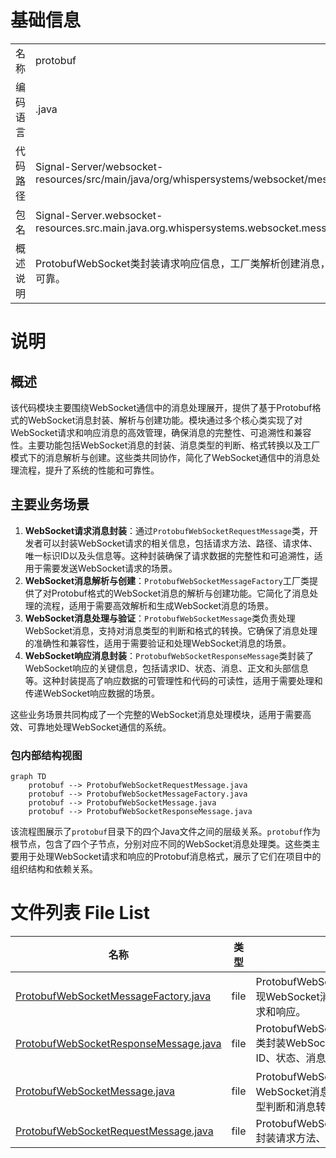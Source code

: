 # 基础信息

|      |      |
|------|------|
| 名称 | protobuf |
| 编码语言 | .java |
| 代码路径 | Signal-Server/websocket-resources/src/main/java/org/whispersystems/websocket/messages/protobuf |
| 包名 | Signal-Server.websocket-resources.src.main.java.org.whispersystems.websocket.messages.protobuf |
| 概述说明 | ProtobufWebSocket类封装请求响应信息，工厂类解析创建消息，确保通信高效可靠。 |

# 说明

## 概述
该代码模块主要围绕WebSocket通信中的消息处理展开，提供了基于Protobuf格式的WebSocket消息封装、解析与创建功能。模块通过多个核心类实现了对WebSocket请求和响应消息的高效管理，确保消息的完整性、可追溯性和兼容性。主要功能包括WebSocket消息的封装、消息类型的判断、格式转换以及工厂模式下的消息解析与创建。这些类共同协作，简化了WebSocket通信中的消息处理流程，提升了系统的性能和可靠性。

## 主要业务场景
1. **WebSocket请求消息封装**：通过`ProtobufWebSocketRequestMessage`类，开发者可以封装WebSocket请求的相关信息，包括请求方法、路径、请求体、唯一标识ID以及头信息等。这种封装确保了请求数据的完整性和可追溯性，适用于需要发送WebSocket请求的场景。
2. **WebSocket消息解析与创建**：`ProtobufWebSocketMessageFactory`工厂类提供了对Protobuf格式的WebSocket消息的解析与创建功能。它简化了消息处理的流程，适用于需要高效解析和生成WebSocket消息的场景。
3. **WebSocket消息处理与验证**：`ProtobufWebSocketMessage`类负责处理WebSocket消息，支持对消息类型的判断和格式的转换。它确保了消息处理的准确性和兼容性，适用于需要验证和处理WebSocket消息的场景。
4. **WebSocket响应消息封装**：`ProtobufWebSocketResponseMessage`类封装了WebSocket响应的关键信息，包括请求ID、状态、消息、正文和头部信息等。这种封装提高了响应数据的可管理性和代码的可读性，适用于需要处理和传递WebSocket响应数据的场景。

这些业务场景共同构成了一个完整的WebSocket消息处理模块，适用于需要高效、可靠地处理WebSocket通信的系统。


### 包内部结构视图

```mermaid
graph TD
    protobuf --> ProtobufWebSocketRequestMessage.java
    protobuf --> ProtobufWebSocketMessageFactory.java
    protobuf --> ProtobufWebSocketMessage.java
    protobuf --> ProtobufWebSocketResponseMessage.java
```

该流程图展示了`protobuf`目录下的四个Java文件之间的层级关系。`protobuf`作为根节点，包含了四个子节点，分别对应不同的WebSocket消息处理类。这些类主要用于处理WebSocket请求和响应的Protobuf消息格式，展示了它们在项目中的组织结构和依赖关系。

# 文件列表 File List

| 名称   | 类型  | 说明 |
|-------|------|-------------|
| [ProtobufWebSocketMessageFactory.java](ProtobufWebSocketMessageFactory.md) | file | ProtobufWebSocketMessageFactory实现WebSocket消息的解析与创建，支持请求和响应。 |
| [ProtobufWebSocketResponseMessage.java](ProtobufWebSocketResponseMessage.md) | file | ProtobufWebSocketResponseMessage类封装WebSocket响应消息，包含请求ID、状态、消息、正文和头部信息。 |
| [ProtobufWebSocketMessage.java](ProtobufWebSocketMessage.md) | file | ProtobufWebSocketMessage类处理WebSocket消息，验证请求响应，支持类型判断和消息转换。 |
| [ProtobufWebSocketRequestMessage.java](ProtobufWebSocketRequestMessage.md) | file | ProtobufWebSocketRequestMessage封装请求方法、路径、体、ID和头信息。 |


